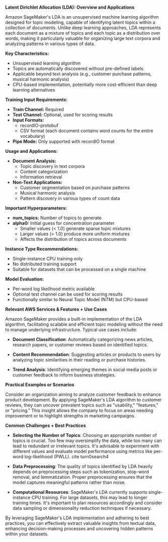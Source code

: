 **Latent Dirichlet Allocation (LDA): Overview and Applications**

Amazon SageMaker's LDA is an unsupervised machine learning algorithm designed for topic modeling, capable of identifying latent topics within a collection of documents. Unlike deep learning approaches, LDA represents each document as a mixture of topics and each topic as a distribution over words, making it particularly valuable for organizing large text corpora and analyzing patterns in various types of data.

**Key Characteristics:**

- Unsupervised learning algorithm
- Topics are automatically discovered without pre-defined labels
- Applicable beyond text analysis (e.g., customer purchase patterns, musical harmonic analysis)
- CPU-based implementation, potentially more cost-efficient than deep learning alternatives

**Training Input Requirements:**

- **Train Channel:** Required
- **Test Channel:** Optional, used for scoring results
- **Input Formats:**
  - recordIO-protobuf
  - CSV format (each document contains word counts for the entire vocabulary)
- **Pipe Mode:** Only supported with recordIO format

**Usage and Applications:**

- **Document Analysis:**
  - Topic discovery in text corpora
  - Content categorization
  - Information retrieval
- **Non-Text Applications:**
  - Customer segmentation based on purchase patterns
  - Musical harmonic analysis
  - Pattern discovery in various types of count data

**Important Hyperparameters:**

- **num_topics:** Number of topics to generate
- **alpha0:** Initial guess for concentration parameter
  - Smaller values (< 1.0) generate sparse topic mixtures
  - Larger values (> 1.0) produce more uniform mixtures
  - Affects the distribution of topics across documents

**Instance Type Recommendations:**

- Single-instance CPU training only
- No distributed training support
- Suitable for datasets that can be processed on a single machine

**Model Evaluation:**

- Per-word log likelihood metric available
- Optional test channel can be used for scoring results
- Functionally similar to Neural Topic Model (NTM) but CPU-based

**Relevant AWS Services & Features + Use Cases**

Amazon SageMaker provides a built-in implementation of the LDA algorithm, facilitating scalable and efficient topic modeling without the need to manage underlying infrastructure. Typical use cases include:

- **Document Classification**: Automatically categorizing news articles, research papers, or customer reviews based on identified topics.

- **Content Recommendation**: Suggesting articles or products to users by analyzing topic similarities in their reading or purchase histories.

- **Trend Analysis**: Identifying emerging themes in social media posts or customer feedback to inform business strategies.

**Practical Examples or Scenarios**

Consider an organization aiming to analyze customer feedback to enhance product development. By applying SageMaker's LDA algorithm to customer reviews, they can uncover prevalent topics such as "usability," "features," or "pricing." This insight allows the company to focus on areas needing improvement or to highlight strengths in marketing campaigns.

**Common Challenges + Best Practices**

- **Selecting the Number of Topics**: Choosing an appropriate number of topics is crucial. Too few may oversimplify the data, while too many can lead to redundant or irrelevant topics. It's advisable to experiment with different values and evaluate model performance using metrics like per-word log-likelihood (PWLL). cite turn0search4

- **Data Preprocessing**: The quality of topics identified by LDA heavily depends on preprocessing steps such as tokenization, stop-word removal, and lemmatization. Proper preprocessing ensures that the model captures meaningful patterns rather than noise.

- **Computational Resources**: SageMaker's LDA currently supports single-instance CPU training. For large datasets, this may lead to longer training times. It's important to plan resources accordingly and consider data sampling or dimensionality reduction techniques if necessary.

By leveraging SageMaker's LDA implementation and adhering to best practices, you can effectively extract valuable insights from textual data, enhancing decision-making processes and uncovering hidden patterns within your datasets.
